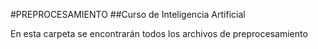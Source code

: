 #PREPROCESAMIENTO
  ##Curso de Inteligencia Artificial

  En esta carpeta se encontrarán todos los archivos de preprocesamiento
